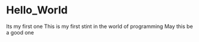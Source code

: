 # Hello_World
Its my first one 
This is my first stint in the world of programming 
May this be a good one
